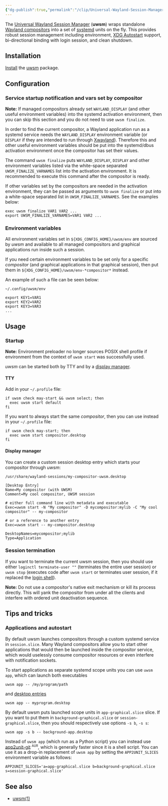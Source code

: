 ```yaml
---
{"dg-publish":true,"permalink":"/clip/Universal-Wayland-Session-Manager-ArchWiki/","title":"Universal Wayland Session Manager - ArchWiki","created":"2025-06-25T14:18:43.918+08:00"}
---
```


The [Universal Wayland Session Manager](https://github.com/Vladimir-csp/uwsm) (**uwsm**) wraps standalone [Wayland compositors](https://wiki.archlinux.org/title/Wayland#Compositors "Wayland") into a set of [systemd](https://wiki.archlinux.org/title/Systemd "Systemd") units on the fly. This provides robust session management including environment, [XDG Autostart](https://wiki.archlinux.org/title/XDG_Autostart "XDG Autostart") support, bi-directional binding with login session, and clean shutdown.

## Installation

[Install](https://wiki.archlinux.org/title/Install "Install") the [uwsm](https://archlinux.org/packages/?name=uwsm) package.

## Configuration

### Service startup notification and vars set by compositor

**Note:** If managed compositors already set `WAYLAND_DISPLAY` (and other useful environment variables) into the systemd activation environment, then you can skip this section and you do not need to use `uwsm finalize`.

In order to find the current compositor, a Wayland application run as a systemd service needs the `WAYLAND_DISPLAY` environment variable (or `DISPLAY` if they are intended to run through [Xwayland](https://wiki.archlinux.org/title/Xwayland "Xwayland")). Therefore this and other useful environment variables should be put into the systemd/dbus activation environment once the compositor has set their values.

The command `uwsm finalize` puts `WAYLAND_DISPLAY`, `DISPLAY` and other environment variables listed via the white-space separated `UWSM_FINALIZE_VARNAMES` list into the activation environment. It is recommended to execute this command after the compositor is ready.

If other variables set by the compositors are needed in the activation environment, they can be passed as arguments to `uwsm finalize` or put into a white-space separated list in `UWSM_FINALIZE_VARNAMES`. See the examples below:

```
exec uwsm finalize VAR1 VAR2 ...
export UWSM_FINALIZE_VARNAMES=VAR1 VAR2 ...
```

### Environment variables

All environment variables set in `${XDG_CONFIG_HOME}/uwsm/env` are sourced by *uwsm* and available to all managed compositors and graphical applications run inside such a session.

If you need certain environment variables to be set only for a specific *compositor* (and graphical applications in that graphical session), then put them in `${XDG_CONFIG_HOME}/uwsm/env-*compositor*` instead.

An example of such a file can be seen below:

```
~/.config/uwsm/env
```
```
export KEY1=VAR1
export KEY2=VAR2
export KEY3=VAR3
...
```

## Usage

### Startup

**Note:** Environment preloader no longer sources POSIX shell profile if environment from the context of `uwsm start` was successfully used.

*uwsm* can be started both by TTY and by a [display manager](https://wiki.archlinux.org/title/Display_manager "Display manager").

#### TTY

Add in your `~/.profile` file:

```
if uwsm check may-start && uwsm select; then
  exec uwsm start default
fi
```

If you want to always start the same *compositor*, then you can use instead in your `~/.profile` file:

```
if uwsm check may-start; then
  exec uwsm start compositor.desktop
fi
```

#### Display manager

You can create a custom session desktop entry which starts your compositor through *uwsm*:

```
/usr/share/wayland-sessions/my-compositor-uwsm.desktop
```
```
[Desktop Entry]
Name=My compositor (with UWSM)
Comment=My cool compositor, UWSM session

# either full command line with metadata and executable
Exec=uwsm start -N "My compositor" -D mycompositor:mylib -C "My cool compositor" -- my-compositor

# or a reference to another entry
Exec=uwsm start -- my-compositor.desktop

DesktopNames=mycompositor;mylib
Type=Application
```

### Session termination

If you want to terminate the current uwsm session, then you should use either `loginctl terminate-user ""` (terminates the entire user session) or `uwsm stop` (executes code after `uwsm start` or terminates user session, if it replaced the [login shell](https://wiki.archlinux.org/title/Login_shell "Login shell")).

**Note:** Do not use a compositor's native exit mechanism or kill its process directly. This will yank the compositor from under all the clients and interfere with ordered unit deactivation sequence.

## Tips and tricks

### Applications and autostart

By default uwsm launches compositors through a custom systemd service in `session.slice`. Many Wayland compositors allow you to start other applications that would then be launched inside the compositor service, which would uselessly consume compositor resources or even interfere with notification sockets.

To start applications as separate systemd scope units you can use `uwsm app`, which can launch both executables

```
uwsm app -- /my/program/path
```

and [desktop entries](https://wiki.archlinux.org/title/Desktop_entries "Desktop entries")

```
uwsm app -- myprogram.desktop
```

By default uwsm puts launched scope units in `app-graphical.slice` slice. If you want to put them in `background-graphical.slice` or `session-graphical.slice`, then you should respectively use options `-s b`, `-s s`:

```
uwsm app -s b -- background-app.desktop
```

Instead of `uwsm app` (which run as a Python script) you can instead use [app2unit-git](https://aur.archlinux.org/packages/app2unit-git/) <sup><small>AUR</small></sup>, which is generally faster since it is a shell script. You can use it as a drop-in replacement of `uwsm app` by setting the `APP2UNIT_SLICES` environment variable as follows:

```
APP2UNIT_SLICES='a=app-graphical.slice b=background-graphical.slice s=session-graphical.slice'
```

## See also

- [uwsm(1)](https://man.archlinux.org/man/uwsm.1)